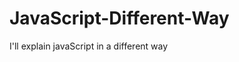                                                                                                                                                                 
# JavaScript-Different-Way
I'll explain javaScript in a different way       
  









